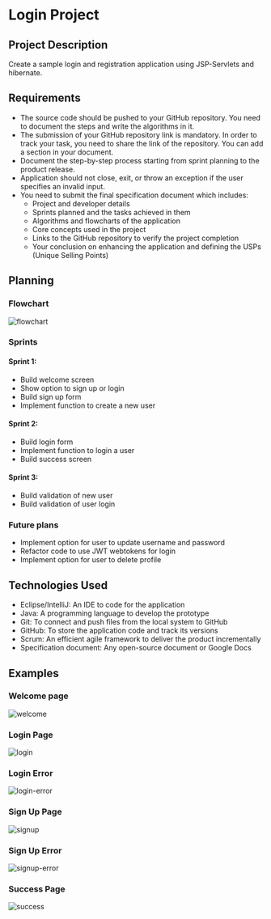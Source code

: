 # Login Project

## Project Description

Create a sample login and registration application using JSP-Servlets and hibernate.

## Requirements

- The source code should be pushed to your GitHub repository. You need to document the steps and write the algorithms in it.
- The submission of your GitHub repository link is mandatory. In order to track your task, you need to share the link of the repository. You can add a section in your document.
- Document the step-by-step process starting from sprint planning to the product release.
- Application should not close, exit, or throw an exception if the user specifies an invalid input.
- You need to submit the final specification document which includes:
  - Project and developer details
  - Sprints planned and the tasks achieved in them
  - Algorithms and flowcharts of the application
  - Core concepts used in the project
  - Links to the GitHub repository to verify the project completion
  - Your conclusion on enhancing the application and defining the USPs (Unique Selling Points)

## Planning

### Flowchart

![flowchart](https://user-images.githubusercontent.com/58124052/106207984-3f470e80-6188-11eb-9296-145df835a55c.png)

### Sprints

#### Sprint 1:

- Build welcome screen
- Show option to sign up or login
- Build sign up form
- Implement function to create a new user

#### Sprint 2:

- Build login form
- Implement function to login a user
- Build success screen

#### Sprint 3:

- Build validation of new user
- Build validation of user login

### Future plans

- Implement option for user to update username and password
- Refactor code to use JWT webtokens for login
- Implement option for user to delete profile

## Technologies Used

- Eclipse/IntelliJ: An IDE to code for the application
- Java: A programming language to develop the prototype
- Git: To connect and push files from the local system to GitHub
- GitHub: To store the application code and track its versions
- Scrum: An efficient agile framework to deliver the product incrementally
- Specification document: Any open-source document or Google Docs

## Examples

### Welcome page

![welcome](https://user-images.githubusercontent.com/58124052/106193459-2849f180-6173-11eb-8055-16de1dc90b6a.png)

### Login Page

![login](https://user-images.githubusercontent.com/58124052/106193453-2718c480-6173-11eb-816c-5ce76f6f130f.png)

### Login Error

![login-error](https://user-images.githubusercontent.com/58124052/106193451-2718c480-6173-11eb-879b-d0de97f602f6.png)

### Sign Up Page

![signup](https://user-images.githubusercontent.com/58124052/106193456-27b15b00-6173-11eb-8654-dd1496c49181.png)

### Sign Up Error

![signup-error](https://user-images.githubusercontent.com/58124052/106193454-27b15b00-6173-11eb-9ac2-8d651c906cc9.png)

### Success Page

![success](https://user-images.githubusercontent.com/58124052/106193671-7232d780-6173-11eb-9057-acb6376c6247.png)
